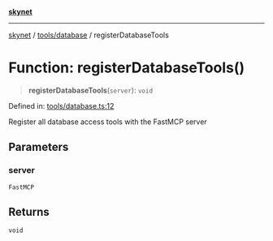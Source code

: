 [**skynet**](../../../README.md)

***

[skynet](../../../README.md) / [tools/database](../README.md) / registerDatabaseTools

# Function: registerDatabaseTools()

> **registerDatabaseTools**(`server`): `void`

Defined in: [tools/database.ts:12](https://github.com/patgpt/patgpt-mcp/blob/24221bd2d5cfea455baecbf5a23ebf603f90c59d/src/tools/database.ts#L12)

Register all database access tools with the FastMCP server

## Parameters

### server

`FastMCP`

## Returns

`void`
